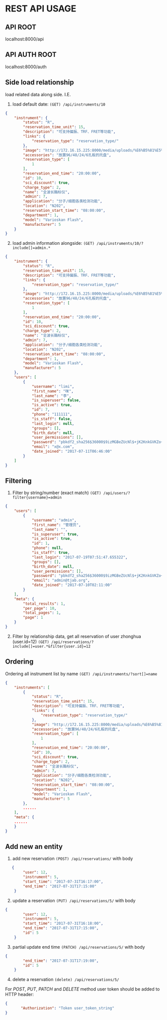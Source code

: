 # REST API USAGE

## API ROOT
localhost:8000/api

## API AUTH ROOT
localhost:8000/auth

## Side load relationship
load related data along side. I.E. 

1. load default date: `(GET) /api/instruments/10`
```json
{
    "instrument": {
        "status": "R",
        "reservation_time_unit": 15,
        "description": "可支持偏振、TRF、FRET等功能",
        "links": {
            "reservation_type": "reservation_type/"
        },
        "image": "http://172.16.15.225:8000/media/uploads/%E6%B5%81%E5%BC%8F%E7%BB%86%E8%83%9E%E4%BB%AA_WO8otBe.jpg",
        "accessories": "放置96/48/24/6孔板的托盘",
        "reservation_type": [
            1
        ],
        "reservation_end_time": "20:00:00",
        "id": 10,
        "sci_discount": true,
        "charge_type": 2,
        "name": "全波长酶标仪",
        "admin": 7,
        "application": "分子/细胞各类检测功能",
        "location": "N202",
        "reservation_start_time": "08:00:00",
        "department": 1,
        "model": "Varioskan Flash",
        "manufacturer": 5
    }
}
```
2. load admin information alongside: `(GET) /api/instruments/10/?include[]=admin.*`
```json
{
    "instrument": {
        "status": "R",
        "reservation_time_unit": 15,
        "description": "可支持偏振、TRF、FRET等功能",
        "links": {
            "reservation_type": "reservation_type/"
        },
        "image": "http://172.16.15.225:8000/media/uploads/%E6%B5%81%E5%BC%8F%E7%BB%86%E8%83%9E%E4%BB%AA_WO8otBe.jpg",
        "accessories": "放置96/48/24/6孔板的托盘",
        "reservation_type": [
            1
        ],
        "reservation_end_time": "20:00:00",
        "id": 10,
        "sci_discount": true,
        "charge_type": 2,
        "name": "全波长酶标仪",
        "admin": 7,
        "application": "分子/细胞各类检测功能",
        "location": "N202",
        "reservation_start_time": "08:00:00",
        "department": 1,
        "model": "Varioskan Flash",
        "manufacturer": 5
    },
    "users": [
        {
            "username": "limi",
            "first_name": "咪",
            "last_name": "李",
            "is_superuser": false,
            "is_active": true,
            "id": 7,
            "phone": "111111",
            "is_staff": false,
            "last_login": null,
            "groups": [],
            "birth_date": null,
            "user_permissions": [],
            "password": "pbkdf2_sha256$36000$9izMGBeZUcNl$+jK2KnkGVKZo+aZF5dp+1TzPuInZlo8YdRF2+uzp2Tw=",
            "email": "x@x.com",
            "date_joined": "2017-07-11T06:46:00"
        }
    ]
}
```

## Filtering
1. Filter by string/number (exact match)
`(GET) /api/users/?filter{username}=admin`
```json
{
    "users": [
        {
            "username": "admin",
            "first_name": "管理员",
            "last_name": "",
            "is_superuser": true,
            "is_active": true,
            "id": 1,
            "phone": null,
            "is_staff": true,
            "last_login": "2017-07-19T07:51:47.655322",
            "groups": [],
            "birth_date": null,
            "user_permissions": [],
            "password": "pbkdf2_sha256$36000$9izMGBeZUcNl$+jK2KnkGVKZo+aZF5dp+1TzPuInZlo8YdRF2+uzp2Tw=",
            "email": "admin@tjab.org",
            "date_joined": "2017-07-10T02:11:00"
        }
    ],
    "meta": {
        "total_results": 1,
        "per_page": 10,
        "total_pages": 1,
        "page": 1
    }
}
```
2. Filter by relationship data, get all reservation of user zhonghua (user.id=12) `(GET) /api/reservations/?include[]=user.*&filter{user.id}=12`

## Ordering
Ordering all instrument list by name
`(GET) /api/instruments/?sort[]=name`
```json
{
    "instruments": [
        {
            "status": "R",
            "reservation_time_unit": 15,
            "description": "可支持偏振、TRF、FRET等功能",
            "links": {
                "reservation_type": "reservation_type/"
            },
            "image": "http://172.16.15.225:8000/media/uploads/%E6%B5%81%E5%BC%8F%E7%BB%86%E8%83%9E%E4%BB%AA_WO8otBe.jpg",
            "accessories": "放置96/48/24/6孔板的托盘",
            "reservation_type": [
                1
            ],
            "reservation_end_time": "20:00:00",
            "id": 10,
            "sci_discount": true,
            "charge_type": 2,
            "name": "全波长酶标仪",
            "admin": 7,
            "application": "分子/细胞各类检测功能",
            "location": "N202",
            "reservation_start_time": "08:00:00",
            "department": 1,
            "model": "Varioskan Flash",
            "manufacturer": 5
        },
        ......
    ],
    "meta": {
    ......
    }
}
```

## Add new an entity
1. add new reservation `(POST) /api/reservations/` with body 
```json
   {
        "user": 12,
        "instrument": 5,
        "start_time": "2017-07-31T16:17:00",
        "end_time": "2017-07-31T17:15:00"
    }
```
2. update a reservation `(PUT) /api/reservations/5/` with body
```json
{
        "user": 12,
        "instrument": 5,
        "start_time": "2017-07-31T16:18:00",
        "end_time": "2017-07-31T17:15:00",
        "id": 5
    }
```
3. partial update end time `(PATCH) /api/reservations/5/` with body
```json
{
        "end_time": "2017-07-31T17:19:00",
        "id": 5
    }
```
4. delete a reservation `(delete) /api/reservations/5/`

For *POST*, *PUT*, *PATCH* and *DELETE* method user token should be added to HTTP header:
 ```json
{
        "Authorization": "Token user_token_string"
}
```

